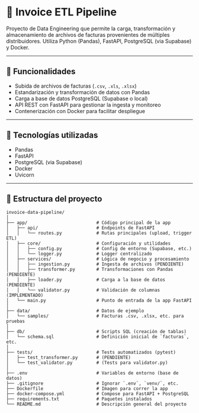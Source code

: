 # 🧾 Invoice ETL Pipeline

Proyecto de Data Engineering que permite la carga, transformación y almacenamiento de archivos de facturas provenientes de múltiples distribuidores. Utiliza Python (Pandas), FastAPI, PostgreSQL (via Supabase) y Docker.

---

## 🚀 Funcionalidades

- Subida de archivos de facturas (`.csv`, `.xls`, `.xlsx`)
- Estandarización y transformación de datos con Pandas
- Carga a base de datos PostgreSQL (Supabase o local)
- API REST con FastAPI para gestionar la ingesta y monitoreo
- Contenerización con Docker para facilitar despliegue

---

## 🧱 Tecnologías utilizadas

- Pandas
- FastAPI
- PostgreSQL (via Supabase)
- Docker
- Uvicorn

---

## 📁 Estructura del proyecto

```plaintext
invoice-data-pipeline/
│
├── app/                          # Código principal de la app
│   ├── api/                      # Endpoints de FastAPI
│   │   └── routes.py             # Rutas principales (upload, trigger ETL)
│   ├── core/                     # Configuración y utilidades
│   │   ├── config.py             # Config de entorno (Supabase, etc.)
│   │   └── logger.py             # Logger centralizado
│   ├── services/                 # Lógica de negocio y procesamiento
│   │   ├── ingestion.py          # Ingesta de archivos (PENDIENTE)
│   │   ├── transformer.py        # Transformaciones con Pandas (PENDIENTE)
│   │   ├── loader.py             # Carga a la base de datos (PENDIENTE)
│   │   └── validator.py          # Validación de columnas (IMPLEMENTADO)
│   └── main.py                   # Punto de entrada de la app FastAPI
│
├── data/                         # Datos de ejemplo
│   └── samples/                  # Facturas .csv, .xlsx, etc. para pruebas
│
├── db/                           # Scripts SQL (creación de tablas)
│   └── schema.sql                # Definición inicial de `facturas`, etc.
│
├── tests/                        # Tests automatizados (pytest)
│   ├── test_transformer.py       # (PENDIENTE)
│   └── test_validator.py         # (Tests para validator.py)
│
├── .env                          # Variables de entorno (base de datos)
├── .gitignore                    # Ignorar `.env`, `venv/`, etc.
├── Dockerfile                    # Imagen para correr la app
├── docker-compose.yml            # Compose para FastAPI + PostgreSQL
├── requirements.txt              # Paquetes instalados
└── README.md                     # Descripción general del proyecto
```

